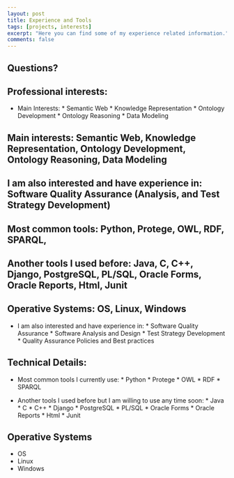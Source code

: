 ```yaml
---
layout: post
title: Experience and Tools
tags: [projects, interests]
excerpt: "Here you can find some of my experience related information."
comments: false
---
```


## Questions?
## Professional interests:
* Main Interests:
              * Semantic Web
              * Knowledge Representation
              * Ontology Development
              * Ontology Reasoning
              * Data Modeling

## Main interests: Semantic Web, Knowledge Representation, Ontology Development, Ontology Reasoning, Data Modeling
## I am also interested and have experience in: Software Quality Assurance (Analysis, and Test Strategy Development)
## Most common tools: Python, Protege, OWL, RDF, SPARQL,
## Another tools I used before: Java, C, C++, Django, PostgreSQL, PL/SQL, Oracle Forms, Oracle Reports, Html, Junit
## Operative Systems: OS, Linux, Windows
* I am also interested and have experience in:
              * Software Quality Assurance
                    * Software Analysis and Design
                    * Test Strategy Development
                    * Quality Assurance Policies and Best practices

## Technical Details:

* Most common tools I currently use:
              * Python
              * Protege
              * OWL
              * RDF
              * SPARQL

* Another tools I used before but I am willing to use any time soon:
              * Java
              * C
              * C++
              * Django
              * PostgreSQL
              * PL/SQL
              * Oracle Forms
              * Oracle Reports
              * Html
              * Junit

## Operative Systems
* OS
* Linux
* Windows
